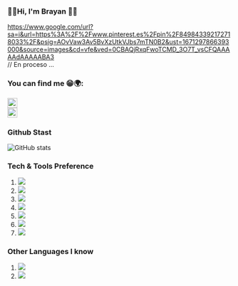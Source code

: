 ### 🎸🎶Hi, I'm Brayan 🤟🏴
https://www.google.com/url?sa=i&url=https%3A%2F%2Fwww.pinterest.es%2Fpin%2F849843392172718033%2F&psig=AOvVaw3Av5BvXzUtkVJbs7mTN0B2&ust=1671297866393000&source=images&cd=vfe&ved=0CBAQjRxqFwoTCMD_3O7T_vsCFQAAAAAdAAAAABA3  
// En proceso ...

###     You can find me 😁🌍:

<a href="https://twitter.com/Brayan_HC11" target="_blank"><img src="https://cdn.jsdelivr.net/npm/simple-icons@v3/icons/twitter.svg" width="22px" /></a><br>
<img src="https://cdn.cms-twdigitalassets.com/content/dam/help-twitter/twitter_logo_blue.png.twimg.768.png" jsaction="load:XAeZkd;" jsname="HiaYvf" class="n3VNCb KAlRDb" alt="Cómo twittear: que es un Tweet, atajos de teclado y fuentes" data-noaft="1" style="width: 22px; height: 22px; margin: 0px;">


###     Github Stast
![GitHub stats](https://github-readme-stats.vercel.app/api?username=Brayan-Hc11&show_icons=true&hide_border=true)

### Tech & Tools Preference
<ol>

<li><img src = "https://img.shields.io/badge/-HTML5-E34F26?style=flat&logo=html5&logoColor=white"></li>
<li><img src="https://img.shields.io/badge/-JavaScript-eed718?style=flat&logo=javascript&logoColor=ffffff"></li>
<li><img src="https://img.shields.io/badge/-React-000000?style=flat&logo=react&logoColor=00c8ff"></li>
<li><img src="https://img.shields.io/badge/-MySQL-F29111?style=flat&logo=mysql&logoColor=FFFFFF"></li>
<li><img src="http://img.shields.io/badge/-Git-F1502F?style=flat&logo=git&logoColor=FFFFFF"></li>
<li><img src="http://img.shields.io/badge/-Github-000000?style=flat&logo=github&logoColor=FFFFFF"></li>
<li><img src="http://img.shields.io/badge/-VS%20Code-007ACC?style=flat&logo=visual%20studio%20code&logoColor=white"></li>
 
</ol>

###  Other Languages I know
<ol>

<li><img src = "https://img.shields.io/badge/-HTML5-E34F26?style=flat&logo=html5&logoColor=white"></li>
<li><img src="https://img.shields.io/badge/-Python-black?style=flat&logo=python&logoColor=white" ></li>

 </ol>

